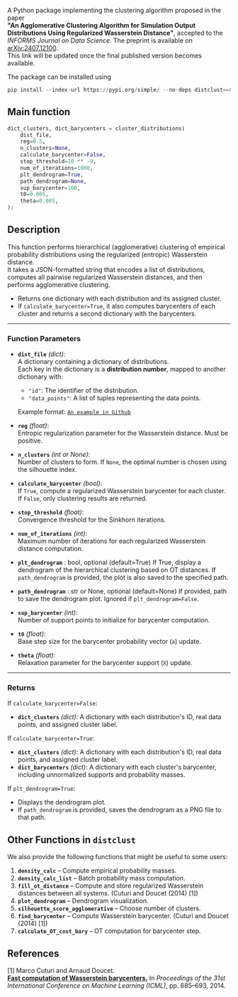 A Python package implementing the clustering algorithm proposed in the paper  
**"An Agglomerative Clustering Algorithm for Simulation Output Distributions Using Regularized Wasserstein Distance"**, accepted to the *INFORMS Journal on Data Science*.
The preprint is available on [arXiv:2407.12100](https://arxiv.org/abs/2407.12100).  
This link will be updated once the final published version becomes available.



The package can be installed using 

```python
pip install --index-url https://pypi.org/simple/ --no-deps distclust==0.0.9
```

## Main function
```python
dict_clusters, dict_barycenters = cluster_distributions(
    dist_file,
    reg=0.5,
    n_clusters=None,
    calculate_barycenter=False,
    stop_threshold=10 ** -9,
    num_of_iterations=1000,
    plt_dendrogram=True,
    path_dendrogram=None,
    sup_barycenter=100,
    t0=0.005,
    theta=0.005,
):
```

## Description
This function performs hierarchical (agglomerative) clustering of empirical probability distributions using the regularized (entropic) Wasserstein distance.  
It takes a JSON-formatted string that encodes a list of distributions, computes all pairwise regularized Wasserstein distances, and then performs agglomerative clustering.

- Returns one dictionary with each distribution and its assigned cluster.
- If `calculate_barycenter=True`, it also computes barycenters of each cluster and returns a second dictionary with the barycenters.

---

### Function Parameters

- **`dist_file`** *(dict)*:  
  A dictionary containing a dictionary of distributions.  
  Each key in the dictionary is a **distribution number**, mapped to another dictionary with:
  - `"id"`: The identifier of the distribution.  
  - `"data_points"`: A list of tuples representing the data points.  

  Example format: [`An example in Github`](https://github.com/mohammadmgh78/Agglomerative_Clustering_Distribution/blob/main/distclust/dict_test.txt)
- **`reg`** *(float)*:  
  Entropic regularization parameter for the Wasserstein distance. Must be positive.

- **`n_clusters`** *(int or None)*:  
  Number of clusters to form. If `None`, the optimal number is chosen using the silhouette index.

- **`calculate_barycenter`** *(bool)*:  
  If `True`, compute a regularized Wasserstein barycenter for each cluster.  
  If `False`, only clustering results are returned.

- **`stop_threshold`** *(float)*:  
  Convergence threshold for the Sinkhorn iterations.

- **`num_of_iterations`** *(int)*:  
  Maximum number of iterations for each regularized Wasserstein distance computation.
  
- **`plt_dendrogram`** : bool, optional (default=True)
        If True, display a dendrogram of the hierarchical clustering based on OT distances.
        If `path_dendrogram` is provided, the plot is also saved to the specified path.
  
- **`path_dendrogram`** : str or None, optional (default=None)
        If provided, path to save the dendrogram plot. Ignored if `plt_dendrogram=False`.
  
- **`sup_barycenter`** *(int)*:  
  Number of support points to initialize for barycenter computation.

- **`t0`** *(float)*:  
  Base step size for the barycenter probability vector (`a`) update.

- **`theta`** *(float)*:  
  Relaxation parameter for the barycenter support (`X`) update.

---

### Returns

If `calculate_barycenter=False`:
- **`dict_clusters`** *(dict)*: A dictionary with each distribution's ID, real data points, and assigned cluster label.

If `calculate_barycenter=True`:
- **`dict_clusters`** *(dict)*: A dictionary with each distribution's ID, real data points, and assigned cluster label.
- **`dict_barycenters`** *(dict)*: A dictionary with each cluster's barycenter, including unnormalized supports and probability masses.

If `plt_dendrogram=True`:
- Displays the dendrogram plot.  
- If `path_dendrogram` is provided, saves the dendrogram as a PNG file to that path.

## Other Functions in `distclust`

We also provide the following functions that might be useful to some users:

1. **`density_calc`** – Compute empirical probability masses.  
2. **`density_calc_list`** – Batch probability mass computation.  
3. **`fill_ot_distance`** – Compute and store regularized Wasserstein distances between all systems.  (Cuturi and Doucet (2014) [1])
4. **`plot_dendrogram`** – Dendrogram visualization.  
5. **`silhouette_score_agglomerative`** – Choose number of clusters.  
6. **`find_barycenter`** – Compute Wasserstein barycenter.  (Cuturi and Doucet (2014) [1])
7. **`calculate_OT_cost_bary`** – OT computation for barycenter step.


## References

[1] Marco Cuturi and Arnaud Doucet.  
[**Fast computation of Wasserstein barycenters.**](https://proceedings.mlr.press/v32/cuturi14.html) In *Proceedings of the 31st International Conference on Machine Learning (ICML)*, pp. 685–693, 2014.  



